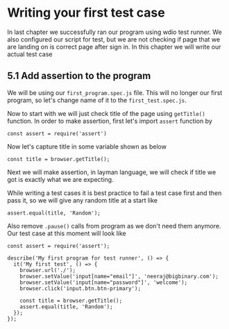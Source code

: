 # Writing your first test case

In last chapter we successfully ran our program using wdio test runner. We also configured our script for test, but we are not checking if
page that we are landing on is correct page after sign in. In this chapter we will write our actual test case

## 5.1 Add assertion to the program

We will be using our `first_program.spec.js` file. This will no longer our first program, so let's change name of it to the `first_test.spec.js`.

Now to start with we will just check title of the page using `getTitle()` function. In order to make assertion, first let's import `assert` function by

```
const assert = require('assert')
```

Now let's capture title in some variable shown as below

```
const title = browser.getTitle();
```

Next we will make assertion, in layman language, we will check if title we got is exactly what we are expecting.

While writing a test cases it is best practice to fail a test case first and then pass it, so we will give any random title at a start like

```
assert.equal(title, 'Random');
```

Also remove `.pause()` calls from program as we don't need them anymore. Our test case at this moment will look like


```
const assert = require('assert');

describe('My first program for test runner', () => {
  it('My first test', () => {
    browser.url('./');
    browser.setValue('input[name="email"]', 'neeraj@bigbinary.com');
    browser.setValue('input[name="password"]', 'welcome');
    browser.click('input.btn.btn-primary');

    const title = browser.getTitle();
    assert.equal(title, 'Random');
  });
});
```

